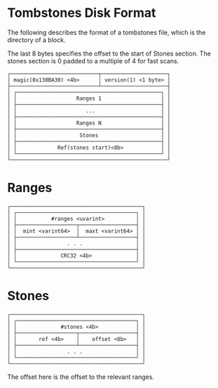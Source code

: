 # Tombstones Disk Format

The following describes the format of a tombstones file, which is the directory of a block.

The last 8 bytes specifies the offset to the start of Stones section.
The stones section is 0 padded to a multiple of 4 for fast scans.

```
┌────────────────────────────┬─────────────────────┐
│ magic(0x130BA30) <4b>      │ version(1) <1 byte> │
├────────────────────────────┴─────────────────────┤
│ ┌──────────────────────────────────────────────┐ │
│ │                   Ranges 1                   │ │
│ ├──────────────────────────────────────────────┤ │
│ │                      ...                     │ │
│ ├──────────────────────────────────────────────┤ │
│ │                   Ranges N                   │ │
│ ├──────────────────────────────────────────────┤ │
│ │                    Stones                    │ │
│ ├──────────────────────────────────────────────┤ │
│ │             Ref(stones start)<8b>            │ │
│ └──────────────────────────────────────────────┘ │
└──────────────────────────────────────────────────┘
```

# Ranges

```
┌──────────────────────────────────────────┐
│ ┌──────────────────────────────────────┐ │
│ │           #ranges <uvarint>          │ │
│ ├───────────────────┬──────────────────┤ │
│ │  mint <varint64>  │  maxt <varint64> │ │
│ ├───────────────────┴──────────────────┤ │
│ │                . . .                 │ │
│ ├──────────────────────────────────────┤ │
│ │              CRC32 <4b>              │ │   
│ └──────────────────────────────────────┘ │
└──────────────────────────────────────────┘
```

# Stones
```
┌──────────────────────────────────────────┐
│ ┌──────────────────────────────────────┐ │
│ │              #stones <4b>            │ │
│ ├───────────────────┬──────────────────┤ │
│ │       ref <4b>    │    offset <8b>   │ │
│ ├───────────────────┴──────────────────┤ │
│ │                . . .                 │ │
│ └──────────────────────────────────────┘ │
└──────────────────────────────────────────┘
```

The offset here is the offset to the relevant ranges.
